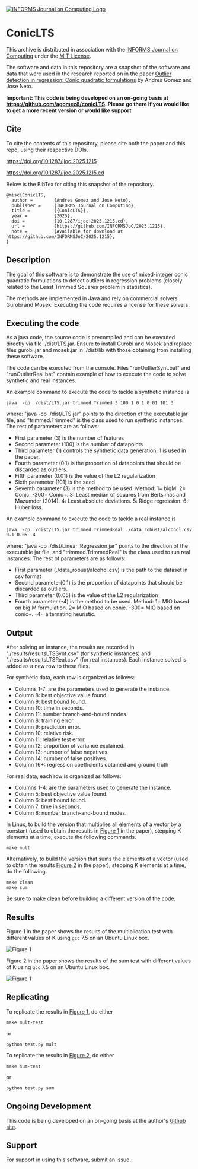 [![INFORMS Journal on Computing Logo](https://INFORMSJoC.github.io/logos/INFORMS_Journal_on_Computing_Header.jpg)](https://pubsonline.informs.org/journal/ijoc)

# ConicLTS


This archive is distributed in association with the [INFORMS Journal on
Computing](https://pubsonline.informs.org/journal/ijoc) under the [MIT License](LICENSE).

The software and data in this repository are a snapshot of the software and data
that were used in the research reported on in the paper 
[Outlier detection in regression: Conic quadratic formulations](https://doi.org/10.1287/ijoc.2025.1215) by Andres Gomez and Jose Neto. 


**Important: This code is being developed on an on-going basis at 
https://github.com/agomez8/conicLTS. Please go there if you would like to
get a more recent version or would like support**

## Cite

To cite the contents of this repository, please cite both the paper and this repo, using their respective DOIs.

https://doi.org/10.1287/ijoc.2025.1215

https://doi.org/10.1287/ijoc.2025.1215.cd

Below is the BibTex for citing this snapshot of the repository.

```
@misc{ConicLTS,
  author =        {Andres Gomez and Jose Neto},
  publisher =     {INFORMS Journal on Computing},
  title =         {{ConicLTS}},
  year =          {2025},
  doi =           {10.1287/ijoc.2025.1215.cd},
  url =           {https://github.com/INFORMSJoC/2025.1215},
  note =          {Available for download at https://github.com/INFORMSJoC/2025.1215},
}  
```

## Description

The goal of this software is to demonstrate the use of mixed-integer conic quadratic formulations to detect outliers in regression problems (closely related to the Least Trimmed Squares problem in statistics).

The methods are implemented in Java and rely on commercial solvers Gurobi and Mosek. Executing the code requires a license for these solvers.

## Executing the code

As a java code, the source code is precompiled and can be executed directly via file ./dist/LTS.jar. Ensure to install Gurobi and Mosek and replace files gurobi.jar and mosek.jar in ./dist/lib with those obtaining from installing these software.

The code can be executed from the console. Files "runOutlierSynt.bat" and "runOutlierReal.bat" contain example of how to execute the code to solve synthetic and real instances. 

An example command to execute the code to tackle a synthetic instance is
```
java  -cp ./dist/LTS.jar trimmed.Trimmed 3 100 1 0.1 0.01 101 3
```
where: "java  -cp ./dist/LTS.jar" points to the direction of the executable jar file, and "trimmed.Trimmed" is the class used to run synthetic instances. The rest of parameters are as follows:
* First parameter (3) is the number of features
* Second parameter (100) is the number of datapoints
* Third parameter (1) controls the synthetic data generation; 1 is used in the paper.
* Fourth parameter (0.1) is the proportion of datapoints that should be discarded as outliers.
* Fifth parameter (0.01) is the value of the L2 regularization
* Sixth parameter (101) is the seed
* Seventh parameter (3) is the method to be used. Method: 1= bigM. 2= Conic. -300= Conic+. 3: Least median of
 squares from Bertsimas and Mazumder (2014). 4: Least absolute deviations. 5: Ridge regression. 6: Huber loss.

An example command to execute the code to tackle a real instance is
```
java  -cp ./dist/LTS.jar trimmed.TrimmedReal ./data_robust/alcohol.csv 0.1 0.05 -4
```
where: "java  -cp ./dist/Linear_Regression.jar" points to the direction of the executable jar file, and "trimmed.TrimmedReal" is the class used to run real instances. The rest of parameters are as follows:
* First parameter (./data_robust/alcohol.csv) is the path to the dataset in csv format
* Second parameter(0.1) is the proportion of datapoints that should be discarded as outliers.
* Third parameter (0.05) is the value of the L2 regularization
* Fourth parameter (-4) is the method to be used. Method: 1= MIO based on big M formulation. 2= MIO based on conic. -300= MIO based on conic+. -4= alternating heuristic.

## Output

After solving an instance, the results are recorded in "./results/resultsLTSSynt.csv" (for synthetic instances) and "./results/resultsLTSReal.csv" (for real instances). Each instance solved is added as a new row to these files. 

For synthetic data, each row is organized as follows:
* Columns 1-7:  are the parameters used to generate the instance.
* Column 8: best objective value found.
* Column 9: best bound found.
* Column 10: time in seconds.
* Column 11: number branch-and-bound nodes.
* Column 8: training error.
* Column 9: prediction error.
* Column 10: relative risk.
* Column 11: relative test error.
* Column 12: proportion of variance explained.
* Column 13: number of false negatives.
* Column 14: number of false positives.
* Column 16+: regression coefficients obtained and ground truth

For real data, each row is organized as follows:
* Columns 1-4:  are the parameters used to generate the instance.
* Column 5: best objective value found.
* Column 6: best bound found.
* Column 7: time in seconds.
* Column 8: number branch-and-bound nodes.


In Linux, to build the version that multiplies all elements of a vector by a
constant (used to obtain the results in [Figure 1](results/mult-test.png) in the
paper), stepping K elements at a time, execute the following commands.

```
make mult
```

Alternatively, to build the version that sums the elements of a vector (used
to obtain the results [Figure 2](results/sum-test.png) in the paper), stepping K
elements at a time, do the following.

```
make clean
make sum
```

Be sure to make clean before building a different version of the code.

## Results

Figure 1 in the paper shows the results of the multiplication test with different
values of K using `gcc` 7.5 on an Ubuntu Linux box.

![Figure 1](results/mult-test.png)

Figure 2 in the paper shows the results of the sum test with different
values of K using `gcc` 7.5 on an Ubuntu Linux box.

![Figure 1](results/sum-test.png)

## Replicating

To replicate the results in [Figure 1](results/mult-test), do either

```
make mult-test
```
or
```
python test.py mult
```
To replicate the results in [Figure 2](results/sum-test), do either

```
make sum-test
```
or
```
python test.py sum
```

## Ongoing Development

This code is being developed on an on-going basis at the author's
[Github site](https://github.com/tkralphs/JoCTemplate).

## Support

For support in using this software, submit an
[issue](https://github.com/tkralphs/JoCTemplate/issues/new).
